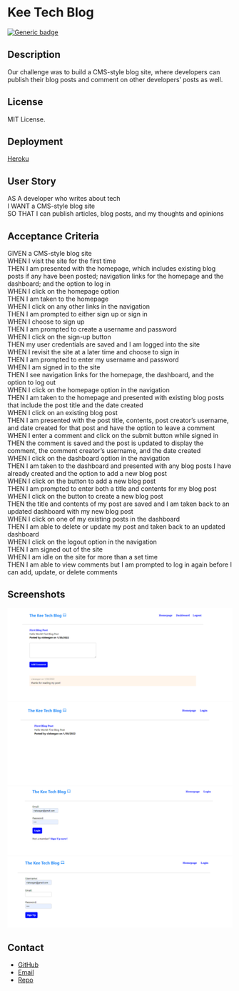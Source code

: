 # Kee Tech Blog
[![Generic badge](https://img.shields.io/badge/License-MIT-yellowgreen.svg)](https://shields.io/)

## Description
Our challenge was to build a CMS-style blog site, where developers can publish their blog posts and comment on other developers’ posts as well.

## License
MIT License.

## Deployment
[Heroku](https://test-tech-blog.herokuapp.com/)

## User Story
AS A developer who writes about tech </br>
I WANT a CMS-style blog site</br>
SO THAT I can publish articles, blog posts, and my thoughts and opinions</br>

## Acceptance Criteria
GIVEN a CMS-style blog site</br>
WHEN I visit the site for the first time</br>
THEN I am presented with the homepage, which includes existing blog posts if any have been posted; navigation links for the homepage and the dashboard; and the option to log in</br>
WHEN I click on the homepage option</br>
THEN I am taken to the homepage</br>
WHEN I click on any other links in the navigation</br>
THEN I am prompted to either sign up or sign in</br>
WHEN I choose to sign up</br>
THEN I am prompted to create a username and password</br>
WHEN I click on the sign-up button</br>
THEN my user credentials are saved and I am logged into the site</br>
WHEN I revisit the site at a later time and choose to sign in</br>
THEN I am prompted to enter my username and password</br>
WHEN I am signed in to the site</br>
THEN I see navigation links for the homepage, the dashboard, and the option to log out</br>
WHEN I click on the homepage option in the navigation</br>
THEN I am taken to the homepage and presented with existing blog posts that include the post title and the date created</br>
WHEN I click on an existing blog post</br>
THEN I am presented with the post title, contents, post creator’s username, and date created for that post and have the option to leave a comment</br>
WHEN I enter a comment and click on the submit button while signed in</br>
THEN the comment is saved and the post is updated to display the comment, the comment creator’s username, and the date created</br>
WHEN I click on the dashboard option in the navigation</br>
THEN I am taken to the dashboard and presented with any blog posts I have already created and the option to add a new blog post</br>
WHEN I click on the button to add a new blog post</br>
THEN I am prompted to enter both a title and contents for my blog post</br>
WHEN I click on the button to create a new blog post</br>
THEN the title and contents of my post are saved and I am taken back to an updated dashboard with my new blog post</br>
WHEN I click on one of my existing posts in the dashboard</br>
THEN I am able to delete or update my post and taken back to an updated dashboard</br>
WHEN I click on the logout option in the navigation</br>
THEN I am signed out of the site</br>
WHEN I am idle on the site for more than a set time</br>
THEN I am able to view comments but I am prompted to log in again before I can add, update, or delete comments</br>

## Screenshots
![](./assets/images/Capture.PNG) </br>
![](./assets/images/Capture2.PNG) </br>
![](./assets/images/Capture3.PNG) </br>
![](./assets/images/Capture4.PNG) </br>

## Contact
- [GitHub](https://github.com/viakeegan 'GitHub')
- [Email](mailto:viakeegan@gmail.com 'Email')
- [Repo](https://github.com/viakeegan/14-mvc-tech-blog 'Repo')
